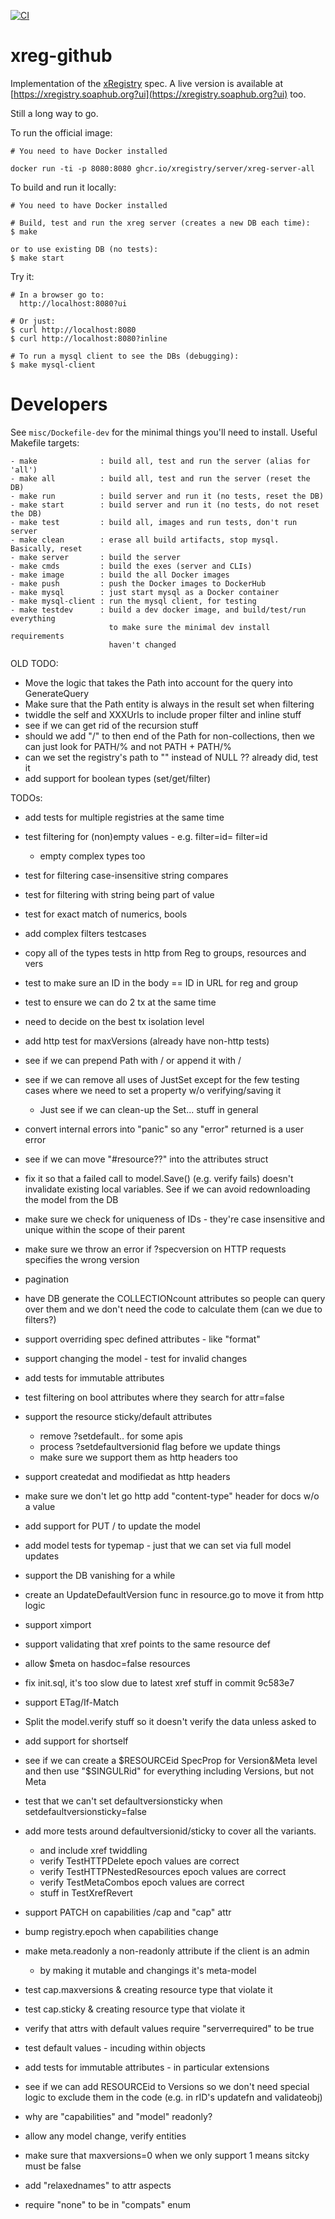 [![CI](https://github.com/xregistry/server/actions/workflows/ci.yaml/badge.svg)](https://github.com/xregistry/server/actions/workflows/ci.yaml)

# xreg-github

Implementation of the [xRegistry](https://xregistry.io) spec.
A live version is available at
[https://xregistry.soaphub.org?ui](https://xregistry.soaphub.org?ui) too.

Still a long way to go.

To run the official image:
```
# You need to have Docker installed

docker run -ti -p 8080:8080 ghcr.io/xregistry/server/xreg-server-all
```

To build and run it locally:
```
# You need to have Docker installed

# Build, test and run the xreg server (creates a new DB each time):
$ make

or to use existing DB (no tests):
$ make start
```

Try it:
```
# In a browser go to:
  http://localhost:8080?ui

# Or just:
$ curl http://localhost:8080
$ curl http://localhost:8080?inline

# To run a mysql client to see the DBs (debugging):
$ make mysql-client
```

# Developers

See `misc/Dockefile-dev` for the minimal things you'll need to install.
Useful Makefile targets:
```
- make              : build all, test and run the server (alias for 'all')
- make all          : build all, test and run the server (reset the DB)
- make run          : build server and run it (no tests, reset the DB)
- make start        : build server and run it (no tests, do not reset the DB)
- make test         : build all, images and run tests, don't run server
- make clean        : erase all build artifacts, stop mysql. Basically, reset
- make server       : build the server
- make cmds         : build the exes (server and CLIs)
- make image        : build the all Docker images
- make push         : push the Docker images to DockerHub
- make mysql        : just start mysql as a Docker container
- make mysql-client : run the mysql client, for testing
- make testdev      : build a dev docker image, and build/test/run everything
                      to make sure the minimal dev install requirements
                      haven't changed
```

OLD TODO:
- Move the logic that takes the Path into account for the query into
  GenerateQuery
- Make sure that the Path entity is always in the result set when filtering
- twiddle the self and XXXUrls to include proper filter and inline stuff
- see if we can get rid of the recursion stuff
- should we add "/" to then end of the Path for non-collections, then
  we can just look for PATH/%  and not PATH + PATH/%
- can we set the registry's path to "" instead of NULL ?? already did, test it
- add support for boolean types (set/get/filter)

TODOs:
- add tests for multiple registries at the same time
- test filtering for (non)empty values - e.g. filter=id=  filter=id
  - empty complex types too
- test for filtering case-insensitive string compares
- test for filtering with string being part of value
- test for exact match of numerics, bools
- add complex filters testcases
- copy all of the types tests in http from Reg to groups, resources and vers
- test to make sure an ID in the body == ID in URL for reg and group
- test to ensure we can do 2 tx at the same time
- need to decide on the best tx isolation level
- add http test for maxVersions (already have non-http tests)

- see if we can prepend Path with / or append it with /
- see if we can remove all uses of JustSet except for the few testing cases
  where we need to set a property w/o verifying/saving it
  - Just see if we can clean-up the Set... stuff in general
- convert internal errors into "panic" so any "error" returned is a user error
- see if we can move "#resource??" into the attributes struct
- fix it so that a failed call to model.Save() (e.g. verify fails) doesn't
  invalidate existing local variables. See if we can avoid redownloading the
  model from the DB
- make sure we check for uniqueness of IDs - they're case insensitive and
  unique within the scope of their parent
- make sure we throw an error if ?specversion on HTTP requests specifies the
  wrong version

- pagination
- have DB generate the COLLECTIONcount attributes so people can query over
  them and we don't need the code to calculate them (can we due to filters?)
- support overriding spec defined attributes - like "format"
- support changing the model - test for invalid changes
- add tests for immutable attributes
- test filtering on bool attributes where they search for attr=false
- support the resource sticky/default attributes
  - remove ?setdefault.. for some apis
  - process ?setdefaultversionid flag before we update things
  - make sure we support them as http headers too
- support createdat and modifiedat as http headers
- make sure we don't let go http add "content-type" header for docs w/o a value
- add support for PUT / to update the model
- add model tests for typemap - just that we can set via full model updates
- support the DB vanishing for a while
- create an UpdateDefaultVersion func in resource.go to move it from http logic
- support ximport
- support validating that xref points to the same resource def
- allow $meta on hasdoc=false resources
- fix init.sql, it's too slow due to latest xref stuff in commit 9c583e7
- support ETag/If-Match
- Split the model.verify stuff so it doesn't verify the data unless asked to
- add support for shortself
- see if we can create a $RESOURCEid SpecProp for Version&Meta level and then
  use "$SINGULRid" for everything including Versions, but not Meta
- test that we can't set defaultversionsticky when setdefaultversionsticky=false
- add more tests around defaultversionid/sticky to cover all the variants.
  - and include xref twiddling
  - verify TestHTTPDelete epoch values are correct
  - verify TestHTTPNestedResources epoch values are correct
  - verify TestMetaCombos epoch values are correct
  - stuff in TestXrefRevert
- support PATCH on capabilities /cap and "cap" attr
- bump registry.epoch when capabilities change
- make meta.readonly a non-readonly attribute if the client is an admin
  - by making it mutable and changings it's meta-model
- test cap.maxversions & creating resource type that violate it
- test cap.sticky & creating resource type that violate it
- verify that attrs with default values require "serverrequired" to be true
- test default values - incuding within objects
- add tests for immutable attributes - in particular extensions
- see if we can add RESOURCEid to Versions so we don't need special logic
  to exclude them in the code (e.g. in rID's updatefn and validateobj)
- why are "capabilities" and "model" readonly?
- allow any model change, verify entities
- make sure that maxversions=0 when we only support 1 means sitcky must be false
- add "relaxednames" to attr aspects
- require "none" to be in "compats" enum
